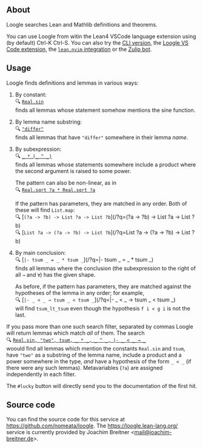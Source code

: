## About
Loogle searches Lean and Mathlib definitions and theorems.

You can use Loogle from witin the Lean4 VSCode language extension using (by default) Ctrl-K Ctrl-S. You can also try the [CLI version](https://github.com/nomeata/loogle), the [Loogle VS Code extension](https://marketplace.visualstudio.com/items?itemName=ShreyasSrinivas.loogle-lean), the [`lean.nvim` integration](https://github.com/Julian/lean.nvim#features) or the [Zulip bot](https://github.com/nomeata/loogle#zulip-bot).

## Usage

Loogle finds definitions and lemmas in various ways:

1. By constant:\
   🔍 [`Real.sin`](/?q=Real.sin)\
   finds all lemmas whose statement somehow mentions the sine function.

2. By lemma name substring:\
   🔍 [`"differ"`](/?q="differ")\
   finds all lemmas that have `"differ"` somewhere in their lemma _name_.

3. By subexpression:\
   🔍 [`_ * (_ ^ _)`](/?q=_+*+(_+^+_))\
   finds all lemmas whose statements somewhere include a product where the second argument is
   raised to some power.

   The pattern can also be non-linear, as in\
   🔍 [`Real.sqrt ?a * Real.sqrt ?a`](/?q=Real.sqrt+%3Fa+*+Real.sqrt+%3Fa)

   If the pattern has parameters, they are matched in any order. Both of these will find `List.map`:\
   🔍 [`(?a -> ?b) -> List ?a -> List ?b`](/?q=(?a -> ?b) -> List ?a -> List ?b)\
   🔍 [`List ?a -> (?a -> ?b) -> List ?b`](/?q=List ?a -> (?a -> ?b) -> List ?b)

4. By main conclusion:\
   🔍 [`|- tsum _ = _ * tsum _`](/?q=|- tsum _ = _ * tsum _)\
   finds all lemmas where the conclusion (the subexpression to the right of all `→` and `∀`) has the
   given shape.

   As before, if the pattern has parameters, they are matched against the hypotheses of
   the lemma in any order; for example,\
   🔍 [`|- _ < _ → tsum _ < tsum _`](/?q=|- _ < _ → tsum _ < tsum _)\
   will find `tsum_lt_tsum` even though the hypothesis `f i < g i` is not the last.


If you pass more than one such search filter, separated by commas Loogle will return lemmas which match _all_ of them.
The search\
🔍 [`Real.sin, "two", tsum, _ * _, _ ^ _, |- _ < _ → _`](/?q=Real.sin,+"two",+tsum,+_+*+_,+_+^+_,+|-+_+<+_+→+_)\
woould find all lemmas which mention the constants `Real.sin` and `tsum`, have `"two"` as a
substring of the lemma name, include a product and a power somewhere in the type, *and* have a
hypothesis of the form `_ < _` (if there were any such lemmas). Metavariables (`?a`) are assigned independently in each filter.

The `#lucky` button will directly send you to the documentation of the first hit.

## Source code

You can find the source code for this service at <https://github.com/nomeata/loogle>.
The <https://loogle.lean-lang.org/> service is currently provided by Joachim Breitner <<mail@joachim-breitner.de>>.
